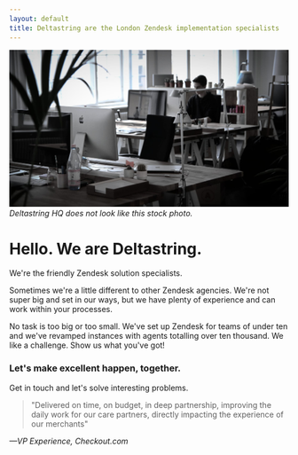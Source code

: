 ```yaml
---
layout: default
title: Deltastring are the London Zendesk implementation specialists
---
```


![This is not an image of Deltastring HQ.](/public/img/office.jpeg)
*Deltastring HQ does not look like this stock photo.*

# Hello. We are Deltastring.

We're the friendly Zendesk solution specialists.

Sometimes we're a little different to other Zendesk agencies. We're not super big and set in our ways, but we have plenty of experience and can work within your processes.

No task is too big or too small. We've set up Zendesk for teams of under ten and we've revamped instances with agents totalling over ten thousand. We like a challenge. Show us what you've got!

### Let's make excellent happen, together.

Get in touch and let's solve interesting problems.

>"Delivered on time, on budget, in deep partnership, improving the daily work for our care partners, directly impacting the experience of our merchants"

*—VP Experience, Checkout.com*